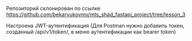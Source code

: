 Репозиторий склонирован по ссылке https://github.com/bekaryukovmv/mts_shad_fastapi_project/tree/lesson_3


Настроена JWT-аутентификация (Для Postman нужно добавить токен, созданный /api/v1/token/, в меню аутентификации как bearer token)